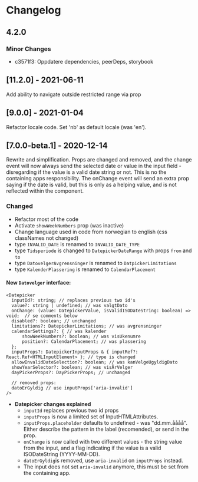 # Changelog

## 4.2.0

### Minor Changes

-   c3571f3: Oppdatere dependencies, peerDeps, storybook

## [11.2.0] - 2021-06-11

Add ability to navigate outside restricted range via prop

## [9.0.0] - 2021-01-04

Refactor locale code. Set 'nb' as default locale (was 'en').

## [7.0.0-beta.1] - 2020-12-14

Rewrite and simplification. Props are changed and removed, and the change event will now always send the selected date or value in the input field - disregarding if the value is a valid date string or not. This is no the containing apps responsibility. The onChange event will send an extra prop saying if the date is valid, but this is only as a helping value, and is not reflected within the component.

### Changed

-   Refactor most of the code
-   Activate `showWeekNumbers` prop (was inactive)
-   Change language used in code from norwegian to english (css classNames not changed)
-   type `INVALID_DATE` is renamed to `INVALID_DATE_TYPE`
-   type `Tidsperiode` is changed to `DatepickerDateRange` with props `from` and `to`
-   type `DatovelgerAvgrensninger` is renamed to `DatpickerLimitations`
-   type `KalenderPlassering` is renamed to `CalendarPlacement`

#### New `Datovelger` interface:

```
<Datepicker
  inputId?: string; // replaces previous two id's
  value?: string | undefined; // was valgtDato
  onChange: (value: DatepickerValue, isValidISODateString: boolean) => void;  // se comments below
  disabled?: boolean; // unchanged
  limitations?: DatepickerLimitations; // was avgrensninger
  calendarSettings?: { // was kalender
      showWeekNumbers?: boolean; // was visUkenumre
      position?: CalendarPlacement; // was plassering
  };
  inputProps?: DatepickerInputProps & { inputRef?: React.Ref<HTMLInputElement> }; // type is changed
  allowInvalidDateSelection?: boolean; // was kanVelgeUgyldigDato
  showYearSelector?: boolean; // was visÅrVelger
  dayPickerProps?: DayPickerProps; // unchanged

  // removed props:
  datoErGyldig // use inputProps['aria-invalid']
/>

```

-   **Datepicker changes explained**
    -   `inputId` replaces previous two id props
    -   `inputProps` is now a limited set of InputHTMLAttributes<HTMLInputElement>.
    -   `inputProps.placeholder` defaults to undefined - was "dd.mm.åååå". Either describe the pattern in the label (recomended), or send in the prop.
    -   `onChange` is now called with two different values - the string value from the input, and a flag indicating if the value is a valid ISODateString (YYYY-MM-DD).
    -   `datoErGyldig`is removed, use `aria-invalid` on `inputProps` instead.
    -   The input does not set `aria-invalid` anymore, this must be set from the containing app.
